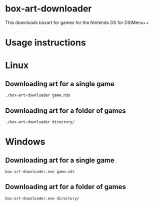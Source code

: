 # box-art-downloader
This downloads boxart for games for the Nintendo DS for DSIMenu++

# Usage instructions

# Linux
## Downloading art for a single game
`` ./box-art-downloader game.nds ``


## Downloading art for a folder of games
`` ./box-art-downloader directory/ ``

# Windows
## Downloading art for a single game
`` box-art-downloader.exe game.nds ``


## Downloading art for a folder of games
`` box-art-downloader.exe directory/ ``
